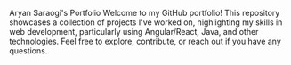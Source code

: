 Aryan Saraogi's Portfolio
Welcome to my GitHub portfolio! This repository showcases a collection of projects I've worked on, highlighting my skills in web development, particularly using   Angular/React, Java, and other technologies. Feel free to explore, contribute, or reach out if you have any questions. 
